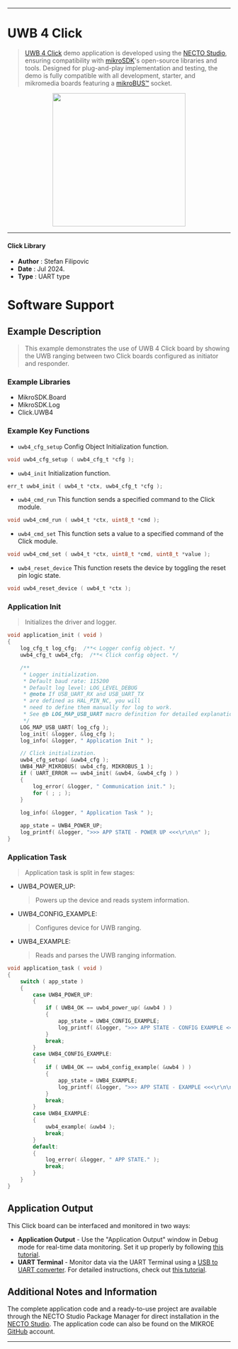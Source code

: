 
---
# UWB 4 Click

> [UWB 4 Click](https://www.mikroe.com/?pid_product=MIKROE-6305) demo application is developed using
the [NECTO Studio](https://www.mikroe.com/necto), ensuring compatibility with [mikroSDK](https://www.mikroe.com/mikrosdk)'s
open-source libraries and tools. Designed for plug-and-play implementation and testing, the demo is fully compatible with
all development, starter, and mikromedia boards featuring a [mikroBUS&trade;](https://www.mikroe.com/mikrobus) socket.

<p align="center">
  <img src="https://www.mikroe.com/?pid_product=MIKROE-6305&image=1" height=300px>
</p>

---

#### Click Library

- **Author**        : Stefan Filipovic
- **Date**          : Jul 2024.
- **Type**          : UART type

# Software Support

## Example Description

> This example demonstrates the use of UWB 4 Click board by showing the UWB ranging between two Click boards configured as initiator and responder.

### Example Libraries

- MikroSDK.Board
- MikroSDK.Log
- Click.UWB4

### Example Key Functions

- `uwb4_cfg_setup` Config Object Initialization function.
```c
void uwb4_cfg_setup ( uwb4_cfg_t *cfg );
```

- `uwb4_init` Initialization function.
```c
err_t uwb4_init ( uwb4_t *ctx, uwb4_cfg_t *cfg );
```

- `uwb4_cmd_run` This function sends a specified command to the Click module.
```c
void uwb4_cmd_run ( uwb4_t *ctx, uint8_t *cmd );
```

- `uwb4_cmd_set` This function sets a value to a specified command of the Click module.
```c
void uwb4_cmd_set ( uwb4_t *ctx, uint8_t *cmd, uint8_t *value );
```

- `uwb4_reset_device` This function resets the device by toggling the reset pin logic state.
```c
void uwb4_reset_device ( uwb4_t *ctx );
```

### Application Init

> Initializes the driver and logger.

```c
void application_init ( void )
{
    log_cfg_t log_cfg;  /**< Logger config object. */
    uwb4_cfg_t uwb4_cfg;  /**< Click config object. */

    /** 
     * Logger initialization.
     * Default baud rate: 115200
     * Default log level: LOG_LEVEL_DEBUG
     * @note If USB_UART_RX and USB_UART_TX 
     * are defined as HAL_PIN_NC, you will 
     * need to define them manually for log to work. 
     * See @b LOG_MAP_USB_UART macro definition for detailed explanation.
     */
    LOG_MAP_USB_UART( log_cfg );
    log_init( &logger, &log_cfg );
    log_info( &logger, " Application Init " );

    // Click initialization.
    uwb4_cfg_setup( &uwb4_cfg );
    UWB4_MAP_MIKROBUS( uwb4_cfg, MIKROBUS_1 );
    if ( UART_ERROR == uwb4_init( &uwb4, &uwb4_cfg ) ) 
    {
        log_error( &logger, " Communication init." );
        for ( ; ; );
    }
    
    log_info( &logger, " Application Task " );

    app_state = UWB4_POWER_UP;
    log_printf( &logger, ">>> APP STATE - POWER UP <<<\r\n\n" );
}
```

### Application Task

> Application task is split in few stages:
 - UWB4_POWER_UP: 
   > Powers up the device and reads system information.
 - UWB4_CONFIG_EXAMPLE: 
   > Configures device for UWB ranging.
 - UWB4_EXAMPLE:
   > Reads and parses the UWB ranging information.

```c
void application_task ( void )
{
    switch ( app_state )
    {
        case UWB4_POWER_UP:
        {
            if ( UWB4_OK == uwb4_power_up( &uwb4 ) )
            {
                app_state = UWB4_CONFIG_EXAMPLE;
                log_printf( &logger, ">>> APP STATE - CONFIG EXAMPLE <<<\r\n\n" );
            }
            break;
        }
        case UWB4_CONFIG_EXAMPLE:
        {
            if ( UWB4_OK == uwb4_config_example( &uwb4 ) )
            {
                app_state = UWB4_EXAMPLE;
                log_printf( &logger, ">>> APP STATE - EXAMPLE <<<\r\n\n" );
            }
            break;
        }
        case UWB4_EXAMPLE:
        {
            uwb4_example( &uwb4 );
            break;
        }
        default:
        {
            log_error( &logger, " APP STATE." );
            break;
        }
    }
}
```

## Application Output

This Click board can be interfaced and monitored in two ways:
- **Application Output** - Use the "Application Output" window in Debug mode for real-time data monitoring.
Set it up properly by following [this tutorial](https://www.youtube.com/watch?v=ta5yyk1Woy4).
- **UART Terminal** - Monitor data via the UART Terminal using
a [USB to UART converter](https://www.mikroe.com/click/interface/usb?interface*=uart,uart). For detailed instructions,
check out [this tutorial](https://help.mikroe.com/necto/v2/Getting%20Started/Tools/UARTTerminalTool).

## Additional Notes and Information

The complete application code and a ready-to-use project are available through the NECTO Studio Package Manager for 
direct installation in the [NECTO Studio](https://www.mikroe.com/necto). The application code can also be found on
the MIKROE [GitHub](https://github.com/MikroElektronika/mikrosdk_click_v2) account.

---
